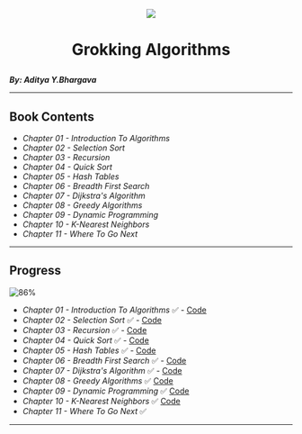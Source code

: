 <p align="center">
<img src="https://th.bing.com/th/id/OIP.KD6dfLl6giLhnCX9KkTyMwHaJS?pid=ImgDet&rs=1">
</p>

# <p align="center">Grokking Algorithms</p>
***By: Aditya Y.Bhargava***
***
## Book Contents
- *Chapter 01 - Introduction To Algorithms*
- *Chapter 02 - Selection Sort*
- *Chapter 03 - Recursion*
- *Chapter 04 - Quick Sort*
- *Chapter 05 - Hash Tables*
- *Chapter 06 - Breadth First Search*
- *Chapter 07 - Dijkstra's Algorithm*
- *Chapter 08 - Greedy Algorithms*
- *Chapter 09 - Dynamic Programming*
- *Chapter 10 - K-Nearest Neighbors*
- *Chapter 11 - Where To Go Next*
***
<!--
Emojis:
- 🏗️
- ✅
-->
## Progress
![86%](https://progress-bar.dev/86?title=Progress)
- *Chapter 01 - Introduction To Algorithms* ✅ - [Code](https://github.com/GeorgeBeshay/Grokking-Algorithms/tree/main/Grokking%20Algorithms/Chapter%2001)
- *Chapter 02 - Selection Sort* ✅ - [Code](https://github.com/GeorgeBeshay/Grokking-Algorithms/tree/main/Grokking%20Algorithms/Chapter%2002%20-%20Selection%20Sort)
- *Chapter 03 - Recursion* ✅ - [Code](https://github.com/GeorgeBeshay/Grokking-Algorithms/tree/main/Grokking%20Algorithms/Chapter%2003%20-%20Recursion)
- *Chapter 04 - Quick Sort* ✅ - [Code](https://github.com/GeorgeBeshay/Grokking-Algorithms/tree/main/Grokking%20Algorithms/Chapter%2004%20-%20Quick%20Sort)
- *Chapter 05 - Hash Tables* ✅ - [Code](https://github.com/GeorgeBeshay/Grokking-Algorithms/tree/main/Grokking%20Algorithms/Chapter%2005%20-%20Hash%20Tables)
- *Chapter 06 - Breadth First Search* ✅ - [Code](https://github.com/GeorgeBeshay/Grokking-Algorithms/tree/main/Grokking%20Algorithms/Chapter%2006%20-%20Breadth%20First%20Search)
- *Chapter 07 - Dijkstra's Algorithm* ✅ - [Code](https://github.com/GeorgeBeshay/Grokking-Algorithms/tree/main/Grokking%20Algorithms/Chapter%2007%20-%20Dijkstra's%20Algorithm)
- *Chapter 08 - Greedy Algorithms* ✅ [Code](https://github.com/GeorgeBeshay/Grokking-Algorithms/tree/main/Grokking%20Algorithms/Chapter%2008%20-%20Greedy%20Algorithms)
- *Chapter 09 - Dynamic Programming* ✅ [Code](https://github.com/GeorgeBeshay/Grokking-Algorithms/tree/main/Grokking%20Algorithms/Chapter%2009%20-%20Dynammic%20Programming)
- *Chapter 10 - K-Nearest Neighbors* ✅ [Code](https://github.com/GeorgeBeshay/Grokking-Algorithms/tree/main/Grokking%20Algorithms/Chapter%2010%20-%20K-Nearest%20Neighbors)
- *Chapter 11 - Where To Go Next* ✅
***
